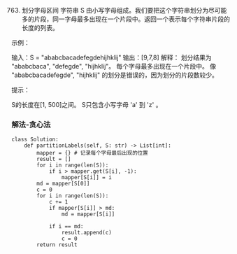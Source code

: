 
763. 划分字母区间
字符串 S 由小写字母组成。我们要把这个字符串划分为尽可能多的片段，同一字母最多出现在一个片段中。返回一个表示每个字符串片段的长度的列表。

示例：

输入：S = "ababcbacadefegdehijhklij"
输出：[9,7,8]
解释：
划分结果为 "ababcbaca", "defegde", "hijhklij"。
每个字母最多出现在一个片段中。
像 "ababcbacadefegde", "hijhklij" 的划分是错误的，因为划分的片段数较少。
 
提示：

S的长度在[1, 500]之间。
S只包含小写字母 'a' 到 'z' 。

### 解法-贪心法



```python3
class Solution:
    def partitionLabels(self, S: str) -> List[int]:
        mapper = {} # 记录每个字母最后出现的位置
        result = []
        for i in range(len(S)):
            if i > mapper.get(S[i], -1):
                mapper[S[i]] = i
        md = mapper[S[0]]
        c = 0
        for i in range(len(S)):
            c += 1
            if mapper[S[i]] > md:
                md = mapper[S[i]]
                
            if i == md:
                result.append(c)
                c = 0
        return result
```